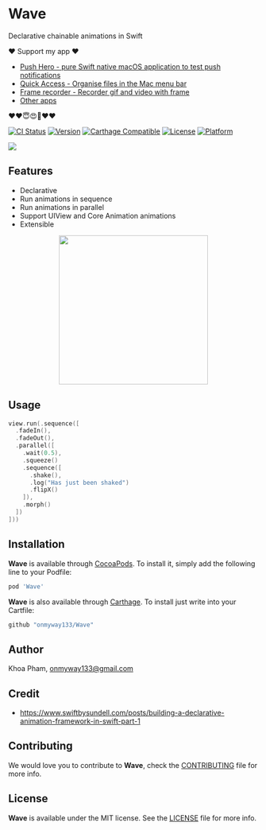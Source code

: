 # Wave
Declarative chainable animations in Swift

❤️ Support my app ❤️ 

- [Push Hero - pure Swift native macOS application to test push notifications](https://www.producthunt.com/posts/push-hero-2)
- [Quick Access - Organise files in the Mac menu bar](https://www.producthunt.com/posts/quick-access)
- [Frame recorder - Recorder gif and video with frame](https://www.producthunt.com/posts/frame-recorder)
- [Other apps](https://onmyway133.github.io/projects/)

❤️❤️😇😍🤘❤️❤️

[![CI Status](http://img.shields.io/travis/onmyway133/Wave.svg?style=flat)](https://travis-ci.org/onmyway133/Wave)
[![Version](https://img.shields.io/cocoapods/v/Wave.svg?style=flat)](http://cocoadocs.org/docsets/Wave)
[![Carthage Compatible](https://img.shields.io/badge/Carthage-compatible-4BC51D.svg?style=flat)](https://github.com/Carthage/Carthage)
[![License](https://img.shields.io/cocoapods/l/Wave.svg?style=flat)](http://cocoadocs.org/docsets/Wave)
[![Platform](https://img.shields.io/cocoapods/p/Wave.svg?style=flat)](http://cocoadocs.org/docsets/Wave)

![](Screenshots/Banner.png)

## Features

- Declarative
- Run animations in sequence
- Run animations in parallel
- Support UIView and Core Animation animations
- Extensible

<div align = "center">
<img src="Screenshots/wave.gif" width="300" />
<br />
</div>

## Usage

```swift
view.run(.sequence([
  .fadeIn(),
  .fadeOut(),
  .parallel([
    .wait(0.5),
    .squeeze()
    .sequence([
      .shake(),
      .log("Has just been shaked")
      .flipX()
    ]),
    .morph()
  ])
]))
```

## Installation

**Wave** is available through [CocoaPods](http://cocoapods.org). To install
it, simply add the following line to your Podfile:

```ruby
pod 'Wave'
```

**Wave** is also available through [Carthage](https://github.com/Carthage/Carthage).
To install just write into your Cartfile:

```ruby
github "onmyway133/Wave"
```

## Author

Khoa Pham, onmyway133@gmail.com

## Credit

- https://www.swiftbysundell.com/posts/building-a-declarative-animation-framework-in-swift-part-1

## Contributing

We would love you to contribute to **Wave**, check the [CONTRIBUTING](https://github.com/onmyway133/Wave/blob/master/CONTRIBUTING.md) file for more info.

## License

**Wave** is available under the MIT license. See the [LICENSE](https://github.com/onmyway133/Wave/blob/master/LICENSE.md) file for more info.
